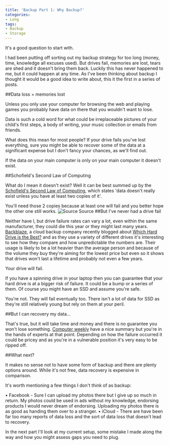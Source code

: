 ```yaml
---
title: 'Backup Part 1: Why Backup?'
categories:
- Long
tags:
- Backup
- Storage
---
```


It's a good question to start with.

I had been putting off sorting out my backup strategy for too long (money, time, knowledge all excuses used). But drives fail, memories are lost, tears are shed and it doesn't bring them back. Luckily this has never happened to me, but it could happen at any time. As I've been thinking about backup I thought it would be a good idea to write about, this it the first in a series of posts.

##Data loss = memories lost


Unless you only use your computer for browsing the web and playing games you probably have data on there that you wouldn't want to lose.

Data is such a cold word for what could be irreplaceable pictures of your child's first steps, a body of writing, your music collection or emails from friends.

What does this mean for most people? If your drive fails you've lost everything, sure you might be able to recover 
some of the data at a significant expense but I don't fancy your chances, as we'll find out.

If the data on your main computer is only on your main computer it doesn't exist.

##Schofield's Second Law of Computing


What do I mean it doesn't exist? Well it can be best summed up by the 
[Schofield's Second Law of Computing](http://www.theguardian.com/technology/2008/feb/14/email.yahoo), which states 'data doesn't really exist unless you have at least two copies of it'.

You'll need those 2 copies because at least one will fail and you better hope the other one still works. 
![Source](/squarespace_images/static_52001c0be4b09bc7c9f838c9_52224ed3e4b0ba9919a3e0e1_54da6cf9e4b0cecc76588176_1423600891925__img.jpg_) Source 
##But I've never had a drive fail


Neither have I, but drive failure rates can vary a lot, even within the same manufacturer, they could die this year or they might last many years. 
[Backblaze](https://www.backblaze.com/), a cloud backup company recently blogged about 
[Which Hard Drive is the Best?](https://www.backblaze.com/blog/best-hard-drive/) and as they use a variety of different drives it's interesting to see how they compare and how unpredictable the numbers are. Their usage is likely to be a lot heavier than the average person and because of the volume they buy they're aiming for the lowest price but even so it shows that drives won't last a lifetime and probably not even a few years.

Your drive will fail.

If you have a spinning drive in your laptop then you can guarantee that your hard drive is at a bigger risk of failure. It could be a bump or a series of them. Of course you might have an SSD and assume you're safe.

You're not. They will fail eventually too. There isn't a lot of data for SSD as they're still relatively young but rely on them at your peril.

##But I can recovery my data…


That's true, but it will take time and money and there is no guarantee you won't lose something. 
[Computer weekly](http://www.computerweekly.com/feature/Computer-data-recovery-Essential-Guide) have a nice summary but you're in the hands of experts at that point. Depending on how the failure occurred it could be pricey and as you're in a vulnerable position it's very easy to be ripped off.

##What next?


It makes no sense not to have some form of backup and there are plenty options around. While it's not free, data recovery is expensive in comparison.

It's worth mentioning a few things I don't think of as backup:

• Facebook - Sure I can upload my photos there but I give up so much in return. My photos could be used in ads without my knowledge, endorsing products I would never dream of endorsing. Uploading my photos there is as good as handing them over to a stranger. • iCloud - There are have been far too many reports of data loss and the sort of data loss that doesn't lead to recovery.

In the next part I'll look at my current setup, some mistake I made along the way and how you might assess gaps you need to plug.
